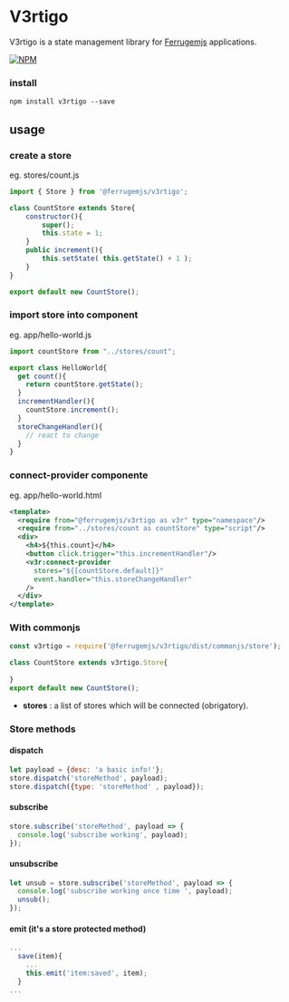 # V3rtigo

V3rtigo is a state management library for [Ferrugemjs](https://ferrugemjs.github.io/home-page/) applications.

[![NPM](https://nodei.co/npm/@ferrugemjs/v3rtigo.png?downloads=true&downloadRank=true&stars=true)](https://nodei.co/npm/@ferrugemjs/v3rtigo/)

### install

```
npm install v3rtigo --save
```

## usage

### create a store

eg. stores/count.js
``` javascript
import { Store } from '@ferrugemjs/v3rtigo';

class CountStore extends Store{
    constructor(){
        super();
        this.state = 1;
    }
    public increment(){
        this.setState( this.getState() + 1 );
    }
}

export default new CountStore();

```

### import store into component

eg. app/hello-world.js
``` javascript
import countStore from "../stores/count";

export class HelloWorld{
  get count(){
    return countStore.getState();
  }
  incrementHandler(){
    countStore.increment();
  }
  storeChangeHandler(){
    // react to change
  }
}

```

### connect-provider componente

eg. app/hello-world.html

``` xml
<template>
  <require from="@ferrugemjs/v3rtigo as v3r" type="namespace"/>
  <require from="../stores/count as countStore" type="script"/>
  <div>
    <h4>${this.count}</h4>
    <button click.trigger="this.incrementHandler"/>
    <v3r:connect-provider
      stores="${[countStore.default]}"
      event.handler="this.storeChangeHandler"
    />
  </div>
</template>
```

### With commonjs
``` js
const v3rtigo = require('@ferrugemjs/v3rtigo/dist/commonjs/store');

class CountStore extends v3rtigo.Store{
  
}
export default new CountStore();
```

- **stores** : a list of stores which will be connected (obrigatory).

### Store methods

#### dispatch
``` javascript
let payload = {desc: 'a basic info!'};
store.dispatch('storeMethod', payload);
store.dispatch({type: 'storeMethod' , payload});
```

#### subscribe
``` javascript
store.subscribe('storeMethod', payload => {
  console.log('subscribe working', payload);
});
```

#### unsubscribe
``` javascript
let unsub = store.subscribe('storeMethod', payload => {
  console.log('subscribe working once time ', payload);
  unsub();
});
```

#### emit (it's a store protected method)
``` javascript
...
  save(item){
    ...
    this.emit('item:saved', item);
  }
...
```